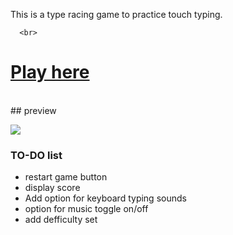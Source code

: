 
   This is a type racing game to practice touch typing. 

   
      <br>
# [Play here](https://typeracer16.herokuapp.com)
<br> 
## preview
<p>

<img src="https://user-images.githubusercontent.com/93136950/181100974-fc327d12-646f-41bc-9d03-912931c344d8.png" align="center">
<p>

### TO-DO list
- restart game button 
- display score
- Add option for keyboard typing sounds 
- option for music toggle on/off 
- add defficulty set 


